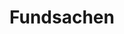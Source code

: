 ---
title: Fundsachen
category: lost-items
category-index: true
layout: home
permalink: /lost-items
---